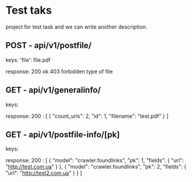 # Test taks

project for test task and we can write another description.


POST -  api/v1/postfile/
--
keys:
'file': file.pdf

response:
200 ok
403 forbidden type of file


GET -  api/v1/generalinfo/
--
keys:

response:
200 :
    [
        {
            "count_urls": 2,
            "id": 1,
            "filename": "test.pdf"
        }
    ]


GET -  api/v1/postfile-info/[pk]
--
keys:

response:
200 :
    [
        {
            "model": "crawler.foundlinks",
            "pk": 1,
            "fields": {
                "url": "http://test.com.ua"
            }
        },
        {
            "model": "crawler.foundlinks",
            "pk": 2,
            "fields": {
                "url": "http://test2.com.ua"
            }
        }
    ]

